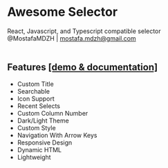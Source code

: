 # Awesome Selector
React, Javascript, and Typescript compatible selector<br>
@MostafaMDZH | mostafa.mdzh@gmail.com</br></br>

## Features <a href='https://awesome-selector.demos.mostafa-mdzh.ir'>[demo & documentation]</a>
- Custom Title
- Searchable
- Icon Support
- Recent Selects
- Custom Column Number
- Dark/Light Theme
- Custom Style
- Navigation With Arrow Keys
- Responsive Design
- Dynamic HTML
- Lightweight